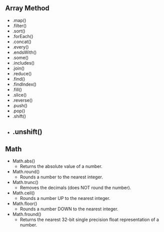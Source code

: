 ## Array Method
- .map()
- .filter()
- .sort()
- .forEach()
- .concat()
- .every()
- .endsWith()
- .some()
- .includes()
- .join()
- .reduce()
- .find()
- .findIndex()
- .fill()
- .slice()
- .reverse()
- .push()
- .pop()
- .shift()
- .unshift()
    - 

<!-- https://medium.com/@mandeepkaur1/a-list-of-javascript-array-methods-145d09dd19a0 -->

<!-- https://developer.mozilla.org/en-US/docs/Web/JavaScript/ -->

## Math
- Math.abs()
    - Returns the absolute value of a number.
- Math.round()
    - Rounds a number to the nearest integer.
- Math.trunc()
    - Removes the decimals (does NOT round the number).
- Math.ceil()
    - Rounds a number UP to the nearest integer.
- Math.floor()
    - Rounds a number DOWN to the nearest integer.
- Math.fround()
    - Returns the nearest 32-bit single precision float representation of a number.

